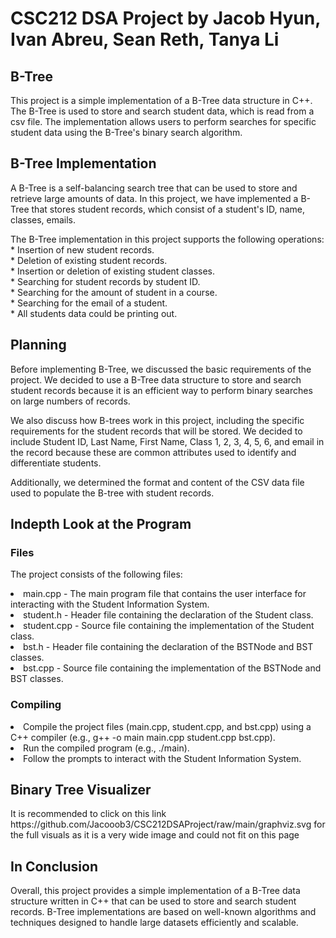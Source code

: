 <!DOCTYPE HTML>
<html>
 <h1> CSC212 DSA Project by Jacob Hyun, Ivan Abreu, Sean Reth, Tanya Li </h1>
<body>
  <h2>B-Tree
  </h2>

<p>
  This project is a simple implementation of a B-Tree data structure in C++. The B-Tree is used to store and search student data, which is read from a csv file. The implementation allows users to perform searches for specific student data using the B-Tree's binary search algorithm.
  </p>
  
<h2>B-Tree Implementation
  </h2>

<p>
  A B-Tree is a self-balancing search tree that can be used to store and retrieve large amounts of data. In this project, we have implemented a B-Tree that stores student records, which consist of a student's ID, name, classes, emails. 
  </p>

<p>
  The B-Tree implementation in this project supports the following operations:<br>
* Insertion of new student records.<br>
* Deletion of existing student records.<br>
* Insertion or deletion of existing student classes.<br>
* Searching for student records by student ID.<br>
* Searching for the amount of student in a course.<br>
* Searching for the email of a student.<br>
* All students data could be printing out.<br>
  </P>

<h2>
  Planning
  </h2>

<p>
  Before implementing B-Tree, we discussed the basic requirements of the project. We decided to use a B-Tree data structure to store and search student records because it is an efficient way to perform binary searches on large numbers of records.
  </p>

<p>
  We also discuss how B-trees work in this project, including the specific requirements for the student records that will be stored. We decided to include Student ID, Last Name, First Name, Class 1, 2, 3, 4, 5, 6, and email in the record because these are common attributes used to identify and differentiate students.
  </p>

<p>
  Additionally, we determined the format and content of the CSV data file used to populate the B-tree with student records.
  </p>
  <h2>Indepth Look at the Program</h2>
  <h3> Files </h3>
  <p> The project consists of the following files: </p>
  <p><li>main.cpp - The main program file that contains the user interface for interacting with the Student Information System.</li>
     <li>student.h - Header file containing the declaration of the Student class.</li>
     <li>student.cpp - Source file containing the implementation of the Student class.</li>
     <li>bst.h - Header file containing the declaration of the BSTNode and BST classes.</li>
     <li>bst.cpp - Source file containing the implementation of the BSTNode and BST classes. </li></p>
 <h3> Compiling </h3>
 <li>Compile the project files (main.cpp, student.cpp, and bst.cpp) using a C++ compiler (e.g., g++ -o main main.cpp student.cpp bst.cpp). </li>
 <li>Run the compiled program (e.g., ./main).</li>
 <li>Follow the prompts to interact with the Student Information System.</li>




 <h2> Binary Tree Visualizer</h2>
 <p> It is recommended to click on this link https://github.com/Jacooob3/CSC212DSAProject/raw/main/graphviz.svg for the full visuals as it is a very wide image
     and could not fit on this page</p>
    
<h2> 
  In Conclusion
  </h2>
  
<p>
  Overall, this project provides a simple implementation of a B-Tree data structure written in C++ that can be used to store and search student records. B-Tree implementations are based on well-known algorithms and techniques designed to handle large datasets efficiently and scalable.
  </p>
  </body>
  </html>
